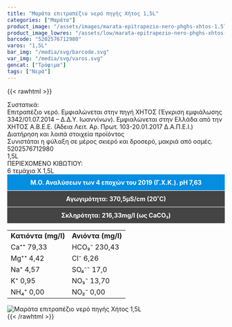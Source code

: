 ```yaml
---
title: "Μαράτα επιτραπέζιο νερό πηγής Χήτος 1,5L"
categories: ["Μαράτα"]
product_image: "/assets/images/marata-epitrapezio-nero-phghs-xhtos-1.5l.jpg"
product_image_lowres: "/assets/low/marata-epitrapezio-nero-phghs-xhtos-1.5l.jpg"
barcode: "5202576712980"
varos: "1,5L"
bar_img: "/media/svg/barcode.svg"
var_img: "/media/svg/varos.svg"
gencat: ["Τρόφιμα"]
tags: ["Νερά"]
---
```

{{< rawhtml >}}

<div class="sload256"><div class="product"><div id="sistatika">Συστατικά:</div><div class="alltext">Επιτραπέζιο νερό. Εμφιαλώνεται στην πηγή ΧΗΤΟΣ (Έγκριση εμφιάλωσης 3342/01.07.2014 – Δ.Δ.Υ. Ιωαννίνων). Εμφιαλώνεται στην Ελλάδα από την ΧΗΤΟΣ Α.Β.Ε.Ε. (Άδεια Λειτ. Αρ. Πρωτ. 103-20.01.2017 Δ.Α.Π.Ε.Ι.)</div><div id="loipa">Διατήρηση και λοιπά στοιχεία προϊόντος</div><div class="alltext">Συνιστάται η φύλαξη σε μέρος σκιερό και δροσερό, μακριά από οσμές.</div><div id="barcode"><div id="barimage1"></div><span id="bartext">5202576712980</span></div><div id="varos"><div id="varosimage1"></div><span id="varostext">1,5L</span></div><div id="kivotio">ΠΕΡΙΕΧΟΜΕΝΟ ΚΙΒΩΤΙΟΥ:<br>6 τεμάχια Χ 1,5L</div><div style="background:#048ee2;color:#fff;padding:10px;text-align:center;border-bottom:1px solid #fff"><b>Μ.Ο. Αναλύσεων των 4 εποχών του 2019 (Γ.X.K.). pH 7,63</b></div><div style="background:#444;color:#fff;padding:10px;text-align:center;border-bottom:1px solid #fff"><b>Αγωγιμότητα: 370,5µS/cm (20˚C)</b></div><div style="background:#444;color:#fff;padding:10px;text-align:center"><b>Σκληρότητα: 216,33mg/l (ως CaCO₃)</b></div>

<div class="tabout">
    <table id="diatable">
        <tbody>
        <tr>
        <td>
        <b>Κατιόντα (mg/l)</b>
        </td>
        <td>
        <b>Ανιόντα (mg/l)</b>
        </td>
        </tr>
        <tr>
        <td>
        Ca⁺⁺ 79,33
        </td>
        <td>
        HCO₃⁻ 230,43
        </td>
        </tr>
        <tr>
        <td>
        Mg⁺⁺ 4,42
        </td>
        <td>
        Cl⁻ 6,26
        </td>
        </tr>
        <tr>
        <td>
        Na⁺ 4,57
        </td>
        <td>
        SO₄⁻⁻ 17,0
        </td>
        </tr>
        <tr>
        <td>
        K⁺ 0,95
        </td>
        <td>
        NO₃⁻ 13,70
        </td>
        </tr>
        <tr>
        <td>
        NH₄⁺ 0,00
        </td>
        <td>
        NO₂⁻ 0,00
        </td>
        </tr>
        </tbody>
        </table>
</div>
<div class="keno"></div>


<div class="pimg"><img alt="Μαράτα επιτραπέζιο νερό πηγής Χήτος 1,5L" title="Μαράτα επιτραπέζιο νερό πηγής Χήτος 1,5L" src="/assets/images/marata-epitrapezio-nero-phghs-xhtos-1.5l.jpg"></div></div></div>
{{< /rawhtml >}}


